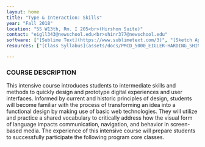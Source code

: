 ```yaml
---
layout: home
title: "Type & Interaction: Skills"
year: "Fall 2018"
location: "55 W13th, Rm. I 205<br>(Hirshon Suite)"
contact: "eigll343@newschool.edu<br>shinr377@newschool.edu"
software: ["[Sublime Text](https://www.sublimetext.com/3)", "[Sketch App](http://sketchapp.com/)"]
resources: ["[Class Syllabus](assets/docs/PMCD_5000_EIGLER-HARDING_SHINDE_F18.pdf)", "[Class&rsquo; are.na](https://www.are.na/lukas-eigler-harding/typography-interaction-1-skills-intensive)", "<em>Programming</em>", "[Stack Overflow](https://stackoverflow.com/)", "[w3 schools](https://www.w3schools.com/)", "[Learn CSS](http://learnlayout.com/)", "[Code Academy - Javascript](https://www.codecademy.com/learn/learn-javascript)", "[Code Academy - JQuery](https://www.codecademy.com/learn/learn-jquery)", "<em>Fonts & Open Source</em>", "[Google Fonts](https://fonts.google.com/)", "[Use & Modify](http://usemodify.com/)", "[Velvetyne](http://www.velvetyne.fr/)", "[Open Foundry](http://open-foundry.com/hot30)"]

---
```


### COURSE DESCRIPTION

This intensive course introduces students to intermediate skills and methods to quickly design and prototype digital experiences and user interfaces. Informed by current and historic principles of design, students will become familiar with the process of transforming an idea into a functional design by making use of basic web technologies. They will utilize and practice a shared vocabulary to critically address how the visual form of language impacts communication, navigation, and behavior in screen-based media. The experience of this intensive course will prepare students to successfully participate the following program core classes.